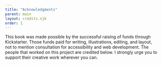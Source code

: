 ```yaml
---
title: "Acknowledgments"
parent: main
layout: credits.njk
order: 1
---
```


This book was made possible by the successful raising of funds through Kickstarter. Those funds paid for writing, illustrations, editing, and layout, not to mention consultation for accessibility and web development. The people that worked on this project are credited below. I strongly urge you to support their creative work wherever you can.